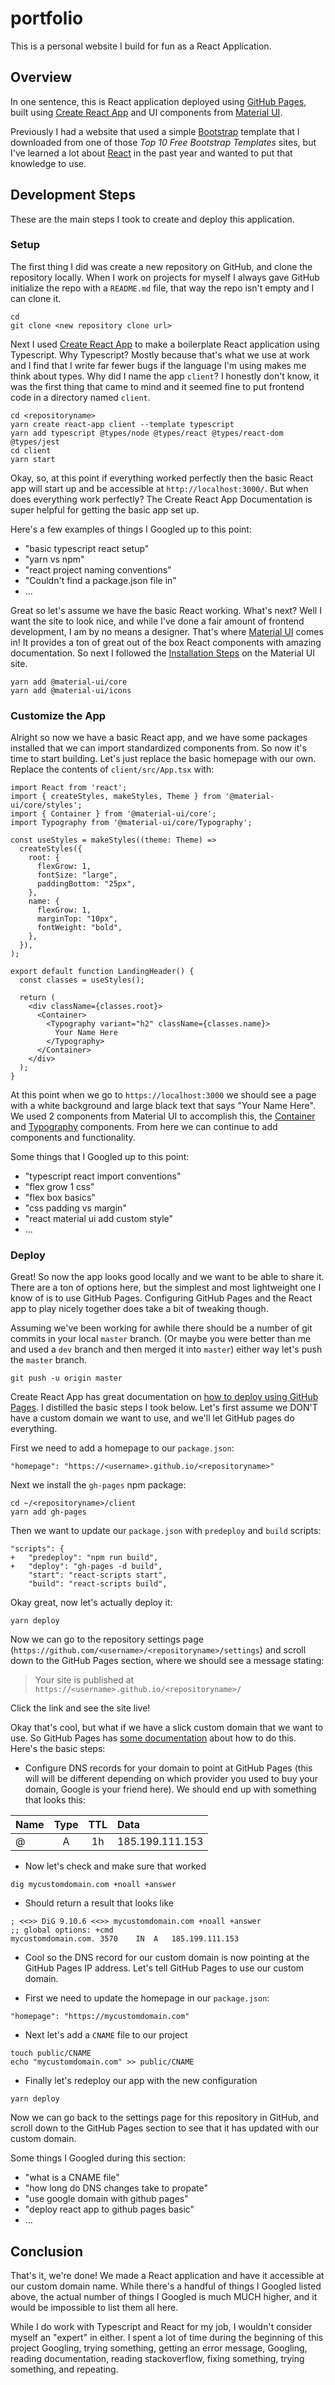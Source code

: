 # portfolio

This is a personal website I build for fun as a React Application.

## Overview

In one sentence, this is React application deployed using [GitHub Pages](https://pages.github.com/), built using [Create React App](https://reactjs.org/docs/create-a-new-react-app.html#create-react-app) and UI components from [Material UI](https://material-ui.com/).

Previously I had a website that used a simple [Bootstrap](https://getbootstrap.com/) template that I downloaded from one of those _Top 10 Free Bootstrap Templates_ sites, but I've learned a lot about [React](https://reactjs.org/) in the past year and wanted to put that knowledge to use.

## Development Steps

These are the main steps I took to create and deploy this application.

### Setup

The first thing I did was create a new repository on GitHub, and clone the repository locally. When I work on projects for myself I always gave GitHub initialize the repo with a `README.md` file, that way the repo isn't empty and I can clone it.

```{bash}
cd
git clone <new repository clone url>
```

Next I used [Create React App](https://create-react-app.dev/docs/adding-typescript/) to make a boilerplate React application using Typescript. Why Typescript? Mostly because that's what we use at work and I find that I write far fewer bugs if the language I'm using makes me think about types. Why did I name the app `client`? I honestly don't know, it was the first thing that came to mind and it seemed fine to put frontend code in a directory named `client`.

```{bash}
cd <repositoryname>
yarn create react-app client --template typescript
yarn add typescript @types/node @types/react @types/react-dom @types/jest
cd client
yarn start
```

Okay, so, at this point if everything worked perfectly then the basic React app will start up and be accessible at `http://localhost:3000/`. But when does everything work perfectly? The Create React App Documentation is super helpful for getting the basic app set up. 

Here's a few examples of things I Googled up to this point:

- "basic typescript react setup"
- "yarn vs npm"
- "react project naming conventions"
- "Couldn't find a package.json file in"
- ...

Great so let's assume we have the basic React working. What's next? Well I want the site to look nice, and while I've done a fair amount of frontend development, I am by no means a designer. That's where [Material UI](https://material-ui.com/) comes in! It provides a ton of great out of the box React components with amazing documentation. So next I followed the [Installation Steps](https://material-ui.com/getting-started/installation/) on the Material UI site.

```{bash}
yarn add @material-ui/core
yarn add @material-ui/icons
```

### Customize the App

Alright so now we have a basic React app, and we have some packages installed that we can import standardized components from. So now it's time to start building. Let's just replace the basic homepage with our own. Replace the contents of `client/src/App.tsx` with:

```{javascript}
import React from 'react';
import { createStyles, makeStyles, Theme } from '@material-ui/core/styles';
import { Container } from '@material-ui/core';
import Typography from '@material-ui/core/Typography';

const useStyles = makeStyles((theme: Theme) =>
  createStyles({
    root: {
      flexGrow: 1,
      fontSize: "large",
      paddingBottom: "25px",
    },
    name: {
      flexGrow: 1,
      marginTop: "10px",
      fontWeight: "bold",
    },
  }),
);

export default function LandingHeader() {
  const classes = useStyles();

  return (
    <div className={classes.root}>
      <Container>
        <Typography variant="h2" className={classes.name}>
          Your Name Here
        </Typography>
      </Container>
    </div>
  );
}
```

At this point when we go to `https://localhost:3000` we should see a page with a white background and large black text that says "Your Name Here". We used 2 components from Material UI to accomplish this, the [Container](https://material-ui.com/components/container/) and [Typography](https://material-ui.com/components/typography/) components. From here we can continue to add components and functionality.

Some things that I Googled up to this point:

- "typescript react import conventions"
- "flex grow 1 css"
- "flex box basics"
- "css padding vs margin"
- "react material ui add custom style"
- ...

### Deploy

Great! So now the app looks good locally and we want to be able to share it. There are a ton of options here, but the simplest and most lightweight one I know of is to use GitHub Pages. Configuring GitHub Pages and the React app to play nicely together does take a bit of tweaking though.

Assuming we've been working for awhile there should be a number of git commits in your local `master` branch. (Or maybe you were better than me and used a `dev` branch and then merged it into `master`) either way let's push the `master` branch.

```{bash}
git push -u origin master
```

Create React App has great documentation on [how to deploy using GitHub Pages](https://create-react-app.dev/docs/deployment/#github-pages). I distilled the basic steps I took below. Let's first assume we DON'T have a custom domain we want to use, and we'll let GitHub pages do everything.

First we need to add a homepage to our `package.json`:

```{json}
"homepage": "https://<username>.github.io/<repositoryname>"
```

Next we install the `gh-pages` npm package:

```{bash}
cd ~/<repositoryname>/client
yarn add gh-pages
```

Then we want to update our `package.json` with `predeploy` and `build` scripts:

```{json}
"scripts": {
+   "predeploy": "npm run build",
+   "deploy": "gh-pages -d build",
    "start": "react-scripts start",
    "build": "react-scripts build",
```

Okay great, now let's actually deploy it:

```{bash}
yarn deploy
```

Now we can go to the repository settings page (`https://github.com/<username>/<repositoryname>/settings`) and scroll down to the GitHub Pages section, where we should see a message stating:
> Your site is published at `https://<username>.github.io/<repositoryname>/`

Click the link and see the site live!

Okay that's cool, but what if we have a slick custom domain that we want to use. So GitHub Pages has [some documentation](https://help.github.com/en/github/working-with-github-pages/configuring-a-custom-domain-for-your-github-pages-site) about how to do this. Here's the basic steps:

- Configure DNS records for your domain to point at GitHub Pages (this will will be different depending on which provider you used to buy your domain, Google is your friend here). We should end up with something that looks this:

| Name  | Type  | TTL   | Data |
| ------|:-----:|:-----:|:----------------|
| @     | A     | 1h    | 185.199.111.153 |

- Now let's check and make sure that worked

```{bash}
dig mycustomdomain.com +noall +answer
```

- Should return a result that looks like 

```{bash}
; <<>> DiG 9.10.6 <<>> mycustomdomain.com +noall +answer
;; global options: +cmd
mycustomdomain.com.	3570	IN	A	185.199.111.153
```

- Cool so the DNS record for our custom domain is now pointing at the GitHub Pages IP address. Let's tell GitHub Pages to use our custom domain.

- First we need to update the homepage in our `package.json`:

```{json}
"homepage": "https://mycustomdomain.com"
```

- Next let's add a `CNAME` file to our project

```{bash}
touch public/CNAME
echo "mycustomdomain.com" >> public/CNAME
```

- Finally let's redeploy our app with the new configuration

```{bash}
yarn deploy
```

Now we can go back to the settings page for this repository in GitHub, and scroll down to the GitHub Pages section to see that it has updated with our custom domain.

Some things I Googled during this section:

- "what is a CNAME file"
- "how long do DNS changes take to propate"
- "use google domain with github pages"
- "deploy react app to github pages basic"
- ...

## Conclusion

That's it, we're done! We made a React application and have it accessible at our custom domain name. While there's a handful of things I Googled listed above, the actual number of things I Googled is much MUCH higher, and it would be impossible to list them all here.

While I do work with Typescript and React for my job, I wouldn't consider myself an "expert" in either. I spent a lot of time during the beginning of this project Googling, trying something, getting an error message, Googling, reading documentation, reading stackoverflow, fixing something, trying something, and repeating.
